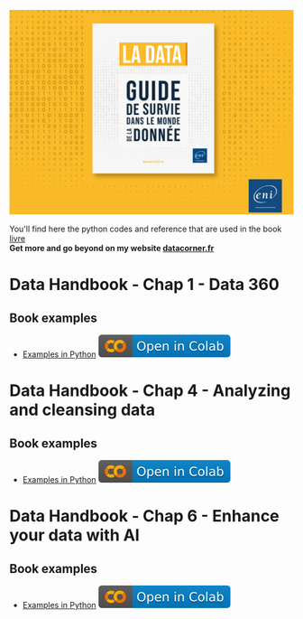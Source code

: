 [![Couverture](images/cover.png)](...)

You'll find here the python codes and reference that are used in the book [livre]()  
**Get more and go beyond on my website [datacorner.fr](https://datacorner.fr/)**

# Data Handbook - Chap 1 - Data 360
## Book examples
* [Examples in Python](https://github.com/datacorner/datahandbook/blob/main/Data%20Handbook%20-%20Chap%201%20-%20Data%20360.ipynb) 
<a href="https://drive.google.com/file/d/1Ejwwc-Sm64vXTZMiUHhFxnprxcf4heCj/view?usp=drive_link"><img src="images/colab.svg" alt="Ouvrir avec Google Colab"></a>

# Data Handbook - Chap 4 - Analyzing and cleansing data
## Book examples
* [Examples in Python](https://github.com/datacorner/datahandbook/blob/main/Data%20Handbook%20-%20Chap%204%20-%20Analyzing%20and%20cleansing%20data.ipynb) 
<a href="https://drive.google.com/file/d/1EWP-4HmpA4oCqmPH9PRgKdp-B1h9yoGm/view?usp=drive_link"><img src="images/colab.svg" alt="Ouvrir avec Google Colab"></a>

# Data Handbook - Chap 6 - Enhance your data with AI
## Book examples
* [Examples in Python](https://github.com/datacorner/datahandbook/blob/main/Data%20Handbook%20-%20Chap%206%20-%20Enhance%20your%20data%20with%20AI.ipynb) 
<a href="https://drive.google.com/file/d/1ESnQL7eWLyM8OeLY_XOAJ1l00aag79ea/view?usp=drive_link"><img src="images/colab.svg" alt="Ouvrir avec Google Colab"></a>